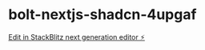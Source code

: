 # bolt-nextjs-shadcn-4upgaf

[Edit in StackBlitz next generation editor ⚡️](https://stackblitz.com/~/github.com/Skebard/bolt-nextjs-shadcn-4upgaf)
